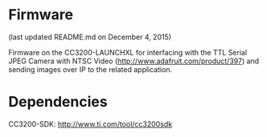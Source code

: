 Firmware
========
(last updated README.md on December 4, 2015)

Firmware on the CC3200-LAUNCHXL for interfacing with the TTL Serial JPEG
Camera with NTSC Video (http://www.adafruit.com/product/397) and sending
images over IP to the related application.

Dependencies
============
CC3200-SDK: http://www.ti.com/tool/cc3200sdk

